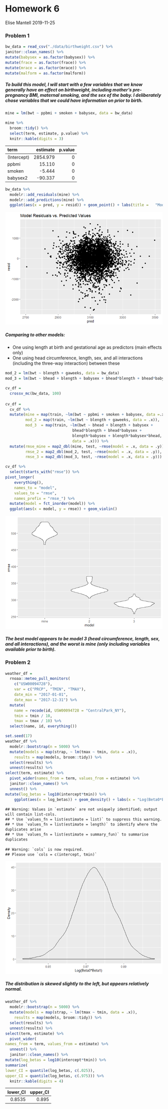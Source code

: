 Homework 6
================
Elise Mantell
2019-11-25

### Problem 1

``` r
bw_data = read_csv("./data/birthweight.csv") %>%
janitor::clean_names() %>%
mutate(babysex = as.factor(babysex)) %>%
mutate(frace = as.factor(frace)) %>% 
mutate(mrace = as.factor(mrace)) %>% 
mutate(malform = as.factor(malform)) 
```

##### To build this model, I will start with a few variables that we know generally have an effect on birthweight, including mother’s pre-pregnancy BMI, maternal smoking, and the sex of the baby. I deliberately chose variables that we could have information on prior to birth.

``` r
mine = lm(bwt ~ ppbmi + smoken + babysex, data = bw_data)
```

``` r
mine %>% 
  broom::tidy() %>% 
  select(term, estimate, p.value) %>% 
  knitr::kable(digits = 3)
```

| term        | estimate | p.value |
| :---------- | -------: | ------: |
| (Intercept) | 2854.979 |       0 |
| ppbmi       |   15.110 |       0 |
| smoken      |  \-5.444 |       0 |
| babysex2    | \-90.337 |       0 |

``` r
bw_data %>% 
  modelr::add_residuals(mine) %>% 
  modelr::add_predictions(mine) %>% 
  ggplot(aes(x = pred, y = resid)) + geom_point() + labs(title =   "Model Residuals vs. Predicted Values")
```

![](homework6_files/figure-gfm/plot-1.png)<!-- -->

##### Comparing to other models:

  - One using length at birth and gestational age as predictors (main
    effects only)
  - One using head circumference, length, sex, and all interactions
    (including the three-way interaction) between these

<!-- end list -->

``` r
mod_2 = lm(bwt ~ blength + gaweeks, data = bw_data)
mod_3 = lm(bwt ~ bhead + blength + babysex + bhead*blength + bhead*babysex + blength*babysex + blength*babysex*bhead, data = bw_data)
```

``` r
cv_df =
  crossv_mc(bw_data, 100) 

cv_df = 
  cv_df %>% 
  mutate(mine = map(train, ~lm(bwt ~ ppbmi + smoken + babysex, data =.x)),
         mod_2 = map(train, ~lm(bwt ~ blength + gaweeks, data = .x)),
         mod_3  = map(train, ~lm(bwt ~ bhead + blength + babysex +
                              bhead*blength + bhead*babysex + 
                              blength*babysex + blength*babysex*bhead,
                              data = .x))) %>% 
  mutate(rmse_mine = map2_dbl(mine, test, ~rmse(model = .x, data = .y)),
         rmse_2 = map2_dbl(mod_2, test, ~rmse(model = .x, data = .y)),
         rmse_3 = map2_dbl(mod_3, test, ~rmse(model = .x, data = .y)))
```

``` r
cv_df %>% 
  select(starts_with("rmse")) %>% 
pivot_longer(
    everything(),
    names_to = "model", 
    values_to = "rmse",
    names_prefix = "rmse_") %>% 
  mutate(model = fct_inorder(model)) %>% 
  ggplot(aes(x = model, y = rmse)) + geom_violin()
```

![](homework6_files/figure-gfm/cv%20plot-1.png)<!-- -->

##### The best model appears to be model 3 (head circumference, length, sex, and all interactions), and the worst is mine (only including variables available prior to birth).

### Problem 2

``` r
weather_df = 
  rnoaa::meteo_pull_monitors(
    c("USW00094728"),
    var = c("PRCP", "TMIN", "TMAX"), 
    date_min = "2017-01-01",
    date_max = "2017-12-31") %>%
  mutate(
    name = recode(id, USW00094728 = "CentralPark_NY"),
    tmin = tmin / 10,
    tmax = tmax / 10) %>%
  select(name, id, everything())
```

``` r
set.seed(17)
weather_df %>% 
  modelr::bootstrap(n = 5000) %>% 
  mutate(models = map(strap, ~ lm(tmax ~ tmin, data = .x)),
    results = map(models, broom::tidy)) %>% 
  select(results) %>% 
  unnest(results) %>% 
select(term, estimate) %>% 
  pivot_wider(names_from = term, values_from = estimate) %>% 
  janitor::clean_names() %>%
  unnest() %>% 
mutate(log_betas = log10(intercept*tmin)) %>% 
    ggplot(aes(x = log_betas)) + geom_density() + labs(x = "Log(Beta0*Beta1)", y = "Density")
```

    ## Warning: Values in `estimate` are not uniquely identified; output will contain list-cols.
    ## * Use `values_fn = list(estimate = list)` to suppress this warning.
    ## * Use `values_fn = list(estimate = length)` to identify where the duplicates arise
    ## * Use `values_fn = list(estimate = summary_fun)` to summarise duplicates

    ## Warning: `cols` is now required.
    ## Please use `cols = c(intercept, tmin)`

![](homework6_files/figure-gfm/bootstrapping%20and%20log%20betas%20plot-1.png)<!-- -->

##### The distribution is skewed slightly to the left, but appears relatively normal.

``` r
weather_df %>% 
  modelr::bootstrap(n = 5000) %>% 
  mutate(models = map(strap, ~ lm(tmax ~ tmin, data = .x)),
    results = map(models, broom::tidy)) %>% 
  select(results) %>% 
  unnest(results) %>% 
select(term, estimate) %>% 
  pivot_wider(
names_from = term, values_from = estimate) %>% 
  unnest() %>% 
  janitor::clean_names() %>% 
mutate(log_betas = log10(intercept*tmin)) %>% 
summarize(
lower_CI = quantile(log_betas, c(.025)),
upper_CI = quantile(log_betas, c(.975))) %>% 
  knitr::kable(digits = 4)
```

| lower\_CI | upper\_CI |
| --------: | --------: |
|    0.8535 |     0.895 |
